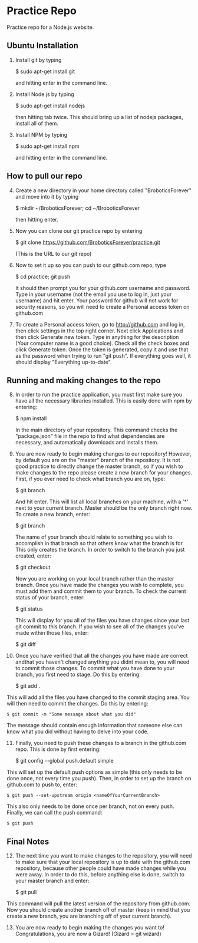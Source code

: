 Practice Repo
=============

Practice repo for a Node.js website.

Ubuntu Installation
-------------------
1) Install git by typing
    
    $ sudo apt-get install git
    
   and hitting enter in the command line.
    
2) Install Node.js by typing
    
    $ sudo apt-get install nodejs
    
   then hitting tab twice. This should bring up a list of nodejs packages, install all of them.
    
3) Install NPM by typing
    
    $ sudo apt-get install npm
    
   and hitting enter in the command line.
    
How to pull our repo
--------------------
4) Create a new directory in your home directory called "BroboticsForever" and move into it by typing
    
    $ mkdir ~/BroboticsForever; cd ~/BroboticsForever
    
   then hitting enter.
    
5) Now you can clone our git practice repo by entering
    
    $ git clone https://github.com/BroboticsForever/practice.git
    
   (This is the URL to our git repo)
    
6) Now to set it up so you can push to our github.com repo, type
    
    $ cd practice; git push
    
   It should then prompt you for your github.com username and password.
   Type in your username (not the email you use to log in, just your username) and hit enter.
   Your password for github will not work for security reasons, so you will need to create a Personal access token on github.com
    
7) To create a Personal access token, go to http://github.com and log in, then click settings in the top right corner.
   Next click Applications and then click Generate new token. Type in anything for the description (Your computer name is a good choice).
   Check all the check boxes and click Generate token. Once the token is generated, copy it and use that as the password when trying to run "git push".
   If everything goes well, it should display "Everything up-to-date".
       
Running and making changes to the repo
--------------------------------------      
8) In order to run the practice application, you must first make sure you have all the necessary libraries installed. This is easily done with npm by entering:
    
    $ npm install
        
   In the main directory of your repository. This command checks the "package.json" file in the repo to find what dependencies are necessary, and automatically downloads and installs them.
    
9) You are now ready to begin making changes to our repository! However, by default you are on the "master" branch of the repository.
   It is not good practice to directly change the master branch, so if you wish to make changes to the repo please create a new branch for your changes.
   First, if you ever need to check what branch you are on, type:
       
    $ git branch
        
   And hit enter. This will list all local branches on your machine, with a '*' next to your current branch.
   Master should be the only branch right now. To create a new branch, enter:
       
    $ git branch <nameOfYourNewBranch>
        
   The name of your branch should relate to something you wish to accomplish in that branch so that others know what the branch is for.
   This only creates the branch. In order to switch to the branch you just created, enter:
       
    $ git checkout <nameOfYourNewBranch>
       
   Now you are working on your local branch rather than the master branch.
   Once you have made the changes you wish to complete, you must add them and commit them to your branch. To check the current status of your branch, enter:
       
    $ git status
        
   This will display for you all of the files you have changes since your last git commit to this branch.
   If you wish to see all of the changes you've made within those files, enter:
       
    $ git diff
        
10) Once you have verified that all the changes you have made are correct andthat you haven't changed anything you didnt mean to, you will need to commit those changes.
   To commit what you have done to your branch, you first need to stage. Do this by entering:
        
    $ git add .
        
   This will add all the files you have changed to the commit staging area. You will then need to commit the changes. Do this by entering:
        
    $ git commit -m "Some message about what you did"
        
   The message should contain enough information that someone else can know what you did without having to delve into your code.
    
11) Finally, you need to push these changes to a branch in the github.com repo.  This is done by first entering:
        
    $ git config --global push.default simple
        
   This will set up the default push options as simple (this only needs to be done once, not every time you push).
   Then, in order to set up the branch on github.com to push to, enter:
        
    $ git push --set-upstream origin <nameOfYourCurrentBranch>
        
   This also only needs to be done once per branch, not on every push. Finally, we can call the push command:
       
    $ git push
        
Final Notes
-----------
12) The next time you want to make changes to the repository, you will need to make sure that your local repository is up to date with the github.com repository, because other people could have made changes while you were away.
   In order to do this, before anything else is done, switch to your master branch and enter:
       
    $ git pull
        
   This command will pull the latest version of the repository from github.com.
   Now you should create another branch off of master (keep in mind that you create a new branch, you are branching off of your current branch).
   
13) You are now ready to begin making the changes you want to! Congratulations, you are now a Gizard! (Gizard = git wizard)